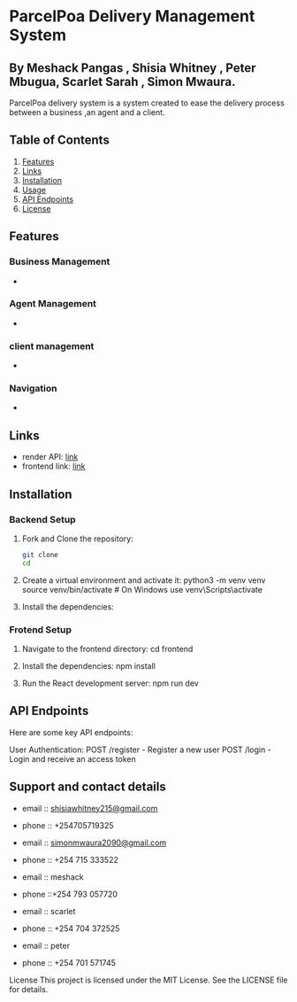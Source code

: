 # ParcelPoa Delivery Management System
## By Meshack Pangas , Shisia Whitney , Peter Mbugua, Scarlet Sarah , Simon Mwaura.
ParcelPoa delivery system is a system created to ease the delivery process between a business ,an agent and a client.

## Table of Contents
1. [Features](#features)
2. [Links](#links)
3. [Installation](#installation)
4. [Usage](#usage)
5. [API Endpoints](#api-endpoints)
6. [License](#license)

## Features

### Business Management
- 

### Agent Management
- 

### client management
- 


### Navigation
- 


## Links
- render API: [link]()
- frontend link: [link]()

## Installation

### Backend Setup

1. Fork and Clone the repository:
   ```bash
   git clone 
   cd 

2. Create a virtual environment and activate it:
   python3 -m venv venv
   source venv/bin/activate  # On Windows use venv\Scripts\activate

3. Install the dependencies:
   


### Frotend Setup
1. Navigate to the frontend directory:
   cd frontend

2. Install the dependencies:
     npm install

3. Run the React development server:
       npm run dev

## API Endpoints
Here are some key API endpoints:

User Authentication:
POST /register - Register a new user
POST /login - Login and receive an access token



## Support and contact details

- email :: shisiawhitney215@gmail.com
- phone :: +254705719325

- email  :: simonmwaura2090@gmail.com
- phone  :: +254 715 333522

- email :: meshack
- phone ::+254 793 057720

- email ::  scarlet
- phone :: +254 704 372525

- email ::  peter
- phone :: +254 701 571745


License
This project is licensed under the MIT License. See the LICENSE file for details.


 
